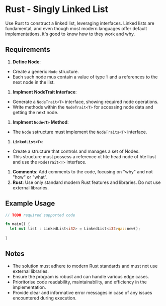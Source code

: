 # Rust - Singly Linked List

Use Rust to construct a linked list, leveraging interfaces. Linked lists are fundamental, and even though most modern languages offer default implementations, it's good to know how to they work and why.

## Requirements

1. **Define Node**:
 * Create a generic `Node` structure.
 * Each such node mus contain a value of type `T` and a references to the next node in the list.
1. **Implment NodeTrait Interface**:
 * Generate a `NodeTrait<T>` interface, showing required node operations.
 * Write methods within the `NodeTrait<T>` for accessing node data and getting the next node.
1. **Implment `Node<T>` Method**:
 * The `Node` sstructure must implement the `NodeTraits<T>` interface.
1. **`LinkedList<T>`**:
 * Create a structure that controls and manages a set of Nodes.
 * This structure must possess a reference ot hte head node of hte liust and use the `NodeTrait<T>` interface.

1. **Comments**: Add comments to the code, focusing on "why" and not "how" or "what".
1. **Rust**: Use only standard modern Rust features and libraries. Do not use external libraries.

## Example Usage

```rust
// TODO required supported code

fn main() {
  let mut list : LinkedList<i32> = LinkedList<i32>qa::new();
  
}
```

## Notes

* The solution must adhere to modern Rust standards and must not use external libraries.
* Ensure the program is robust and can handle various edge cases.
* Prioritorise code readability, maintainability, and efficiency in the implementation.
* Provide clear and informative error messages in case of any issues encountered during execution.



